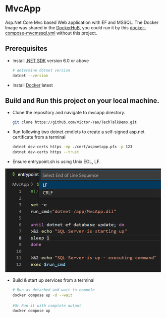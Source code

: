 # MvcApp

Asp.Net Core Mvc based Web application with EF and MSSQL. The Docker Image was shared in the [DockerHuB](https://hub.docker.com/r/weiyao666/mvcwebapp), you could run it by this [docker-compose-mvcmssql.yml](https://github.com/Victor-Yao/TechTalkDemo/blob/main/DockerComposeSample/docker-compose-MvcMSSql.yml) without this project.

## Prerequisites

- Install [.NET SDK](https://dotnet.microsoft.com/download) version 6.0 or above

  ```bash
  # determine dotnet version
  dotnet --version
  ```
- Install [Docker](https://docs.docker.com/get-docker/) latest

## Build and Run this project on your local machine.
- Clone the repository and navigate to mvcapp directory.

    ```bash
    git clone https://github.com/Victor-Yao/TechTalkDemo.git
    ```

- Run following two dotnet cmdlets to create a self-signed asp.net certificate from a terminal

    ```bash
    dotnet dev-certs https -ep ./cert/aspnetapp.pfx -p 123
    dotnet dev-certs https --trust
    ```

- Ensure entrypoint.sh is using Unix EOL, LF. 

![entrypoint.sh Unix EOL](./Docs/entrypoint-EOL.png)

- Build & start up services from a terminal

  ```bash
  # Run as detached and wait to compele
  docker compose up -d --wait

  #Or Run it with complete output
  docker compose up
  ```